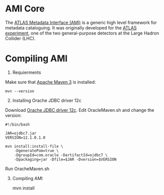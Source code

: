 AMI Core
========

The [ATLAS Metadata Interface (AMI)](http://www.cern.ch/ami/) is a generic high level framework for metadata cataloguing. It was originally developed for the [ATLAS experiment](http://atlas.ch/), one of the two general-purpose detectors at the Large Hadron Collider (LHC).

Compiling AMI
=============

1. Requierments

  Make sure that [Apache Maven 3](http://maven.apache.org/) is installed:

	mvn --version

2. Installing Orache JDBC driver 12c

  Download [Orache JDBC driver 12c](http://www.oracle.com/technetwork/database/features/jdbc/index-091264.html). Edit OracleMaven.sh and change the version:

	#!/bin/bash

	JAR=ojdbc7.jar
	VERSION=12.1.0.1.0

	mvn install:install-file \
		-DgeneratePom=true \
		-DgroupId=com.oracle -DartifactId=ojdbc7 \
		-Dpackaging=jar -Dfile=$JAR -Dversion=$VERSION

  Run OracheMaven.sh

3. Compiling AMI

	mvn install

